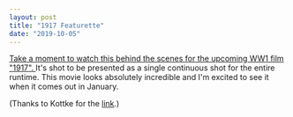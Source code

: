 ```yaml
---
layout: post
title: "1917 Featurette"
date: "2019-10-05"
---
```

[Take a moment to watch this behind the scenes for the upcoming WW1 film "1917". ](https://www.youtube.com/watch?v=ys_BZXi02yQ) It's shot to be presented as a single continuous shot for the entire runtime. This movie looks absolutely incredible and I'm excited to see it when it comes out in January.

(Thanks to Kottke for the [link](https://kottke.org/19/10/1917-a-wwi-thriller-presented-in-real-time-as-a-single-continuous-shot).)